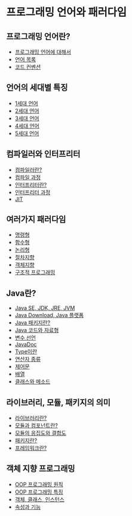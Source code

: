 # 프로그래밍 언어와 패러다임
## 프로그래밍 언어란?
- [프로그래밍 언어에 대해서](./ProgramingLanguage/ProgramingLanguage.md)
- [언어 목록](./ProgramingLanguage/LanguageList.md)
- [코드 컨벤션](./ProgramingLanguage/CodeConventions.md)
## 언어의 세대별 특징
- [1세대 언어]()
- [2세대 언어]()
- [3세대 언어]()
- [4세대 언어]()
- [5세대 언어]()
## 컴파일러와 인터프리터
- [컴파일러란?]()
- [컴파일 과정]()
- [인터프리터란?]()
- [인터프리터 과정]()
- [JIT]()
## 여러가지 패러다임
- [명령형]()
- [함수형]()
- [논리형]()
- [절차지향]()
- [객체지향]() 
- [구조적 프로그래밍]()
## Java란?
- [Java SE, JDK, JRE, JVM](./Java/Java.md)
- [Java Download, Java 플랫폼](./Java/Download.md)
- [Java 패키지란?](./Java/PackageAndClass.md)
- [Java 코드와 자료형](./Java/DataType.md)
- [변수 선언](./Java/Variable.md)
- [JavaDoc](./Java/JavaDoc.md)
- [Type이란](./Java/Type.md)
- [연산자 종류](./Java/Operator.md)
- [제어문](./Java/ControlStatement.md)
- [배열](./Java/Array.md)
- [클래스와 메소드](./Java/ClassAndMethod.md)
## 라이브러리, 모듈, 패키지의 의미
- [라이브러리란?]()
- [모듈과 컴포넌트란?]()
- [모듈의 응집도와 결합도]()
- [패키지란?]()
- [프레임워크란?]()
## 객체 지향 프로그래밍
- [OOP 프로그래밍 원칙]()
- [OOP 프로그래밍 특징]()
- [객체, 클래스, 인스턴스]()
- [속성과 기능]()